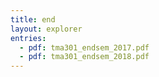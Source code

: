 ```yaml
---
title: end
layout: explorer
entries:
  - pdf: tma301_endsem_2017.pdf
  - pdf: tma301_endsem_2018.pdf
---
```

